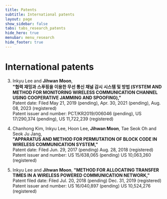 ```yaml
---
title: Patents
subtitle: International patents
layout: page
show_sidebar: false
tabs: tabs_research_patents
hide_hero: true
menubar: menu_research
hide_footer: true
---
```


# International patents

3. Inkyu Lee and __Jihwan Moon__,      
__"협력 재밍과 스푸핑을 이용한 무선 통신 채널 감시 시스템 및 방법 (SYSTEM AND METHOD FOR MONITORING WIRELESS COMMUNICATION CHANNEL USING COOPERATIVE JAMMING AND SPOOFING),"__      
Patent date: Filed May 21, 2019 (pending), Apr. 30, 2021 (pending), Aug. 08, 2023 (registered)      
Patent issuer and number: PCT/KR2019/006046 (pending), US 17/290,374 (pending), US 11,722,239 (registered)      

2. Chanhong Kim, Inkyu Lee, Hoon Lee, __Jihwan Moon__, Tae Seok Oh and Seok Ju Jang,       
__"APPARATUS AND METHOD FOR PERMUTATION OF BLOCK CODE IN WIRELESS COMMUNICATION SYSTEM,"__      
Patent date: Filed Jun. 29, 2017 (pending) Aug. 28, 2018 (registered)       
Patent issuer and number: US 15/638,065 (pending) US 10,063,260 (registered)        

1. Inkyu Lee and __Jihwan Moon__,
__"METHOD FOR ALLOCATING TRANSFER TIMES IN A WIRELESS POWERED COMMUNICATION NETWORK,"__     
Patent filed date: Filed Jul. 20, 2018 (pending) Dec. 31, 2019 (registered)     
Patent issuer and number: US 16/040,897 (pending) US 10,524,276 (registered)        